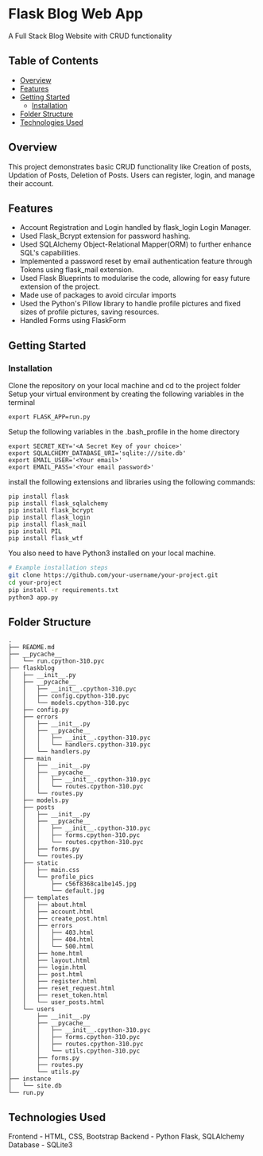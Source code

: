 # Flask Blog Web App

A Full Stack Blog Website with CRUD functionality 

## Table of Contents
- [Overview](#overview)
- [Features](#features)
- [Getting Started](#getting-started)
  - [Installation](#installation)
- [Folder Structure](#folder-structure)
- [Technologies Used](#technologies-used)

## Overview
This project demonstrates basic CRUD functionality like Creation of posts, Updation of Posts, Deletion of Posts. Users can register, login, and manage their account.

## Features
- Account Registration and Login handled by flask_login Login Manager.
- Used Flask_Bcrypt extension for password hashing.
- Used SQLAlchemy Object-Relational Mapper(ORM) to further enhance SQL's capabilities.
- Implemented a password reset by email authentication feature through Tokens using flask_mail extension.
- Used Flask Blueprints to modularise the code, allowing for easy future extension of the project.
- Made use of packages to avoid circular imports
- Used the Python's Pillow library to handle profile pictures and fixed sizes of profile pictures, saving resources.
- Handled Forms using FlaskForm 

## Getting Started
### Installation
Clone the repository on your local machine and cd to the project folder
Setup your virtual environment by creating the following variables in the terminal
```
export FLASK_APP=run.py
```
Setup the following variables in the .bash_profile in the home directory
```
export SECRET_KEY='<A Secret Key of your choice>'
export SQLALCHEMY_DATABASE_URI='sqlite:///site.db'
export EMAIL_USER='<Your email>'
export EMAIL_PASS='<Your email password>'
```
install the following extensions and libraries using the following commands:
```
pip install flask
pip install flask_sqlalchemy
pip install flask_bcrypt
pip install flask_login
pip install flask_mail
pip install PIL
pip install flask_wtf
```
You also need to have Python3 installed on your local machine. 

```bash
# Example installation steps
git clone https://github.com/your-username/your-project.git
cd your-project
pip install -r requirements.txt
python3 app.py
```
## Folder Structure
```
.
├── README.md
├── __pycache__
│   └── run.cpython-310.pyc
├── flaskblog
│   ├── __init__.py
│   ├── __pycache__
│   │   ├── __init__.cpython-310.pyc
│   │   ├── config.cpython-310.pyc
│   │   └── models.cpython-310.pyc
│   ├── config.py
│   ├── errors
│   │   ├── __init__.py
│   │   ├── __pycache__
│   │   │   ├── __init__.cpython-310.pyc
│   │   │   └── handlers.cpython-310.pyc
│   │   └── handlers.py
│   ├── main
│   │   ├── __init__.py
│   │   ├── __pycache__
│   │   │   ├── __init__.cpython-310.pyc
│   │   │   └── routes.cpython-310.pyc
│   │   └── routes.py
│   ├── models.py
│   ├── posts
│   │   ├── __init__.py
│   │   ├── __pycache__
│   │   │   ├── __init__.cpython-310.pyc
│   │   │   ├── forms.cpython-310.pyc
│   │   │   └── routes.cpython-310.pyc
│   │   ├── forms.py
│   │   └── routes.py
│   ├── static
│   │   ├── main.css
│   │   └── profile_pics
│   │       ├── c56f8368ca1be145.jpg
│   │       └── default.jpg
│   ├── templates
│   │   ├── about.html
│   │   ├── account.html
│   │   ├── create_post.html
│   │   ├── errors
│   │   │   ├── 403.html
│   │   │   ├── 404.html
│   │   │   └── 500.html
│   │   ├── home.html
│   │   ├── layout.html
│   │   ├── login.html
│   │   ├── post.html
│   │   ├── register.html
│   │   ├── reset_request.html
│   │   ├── reset_token.html
│   │   └── user_posts.html
│   └── users
│       ├── __init__.py
│       ├── __pycache__
│       │   ├── __init__.cpython-310.pyc
│       │   ├── forms.cpython-310.pyc
│       │   ├── routes.cpython-310.pyc
│       │   └── utils.cpython-310.pyc
│       ├── forms.py
│       ├── routes.py
│       └── utils.py
├── instance
│   └── site.db
└── run.py
```


## Technologies Used
Frontend - HTML, CSS, Bootstrap
Backend - Python Flask, SQLAlchemy
Database - SQLite3
